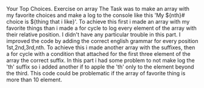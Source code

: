 Your Top Choices.
Exercise on array
The Task was to make an array with my favorite choices and make a log to the console like this 'My ${nth}# choice is ${thing that i like}'. To achieve this first i made an array with my favorite things than i made a for cycle to log every element of the array with their relative position.
I didn't have any particular trouble in this part.
I improved the code by adding the correct english grammar for every position 1st,2nd,3rd,nth.
To achieve this i made another array with the suffixes, then a for cycle with a condition that attached for the first three element of the array the correct suffix.
In this part i had some problem to not make log the 'th' suffix so i added another if to apple the 'th' only to the element beyond the third.
This code could be problematic if the array of favorite thing is more than 10 element. 